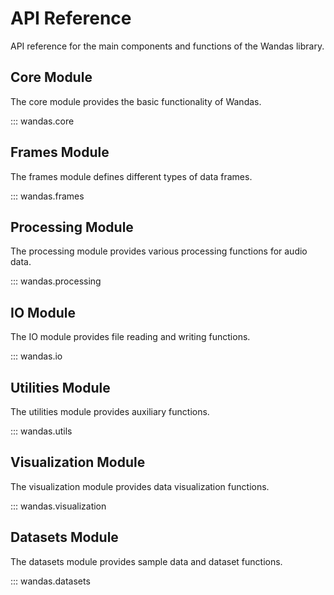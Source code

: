 # API Reference

API reference for the main components and functions of the Wandas library.

## Core Module

The core module provides the basic functionality of Wandas.

::: wandas.core

## Frames Module

The frames module defines different types of data frames.

::: wandas.frames

## Processing Module

The processing module provides various processing functions for audio data.

::: wandas.processing

## IO Module

The IO module provides file reading and writing functions.

::: wandas.io

## Utilities Module

The utilities module provides auxiliary functions.

::: wandas.utils

## Visualization Module

The visualization module provides data visualization functions.

::: wandas.visualization

## Datasets Module

The datasets module provides sample data and dataset functions.

::: wandas.datasets
